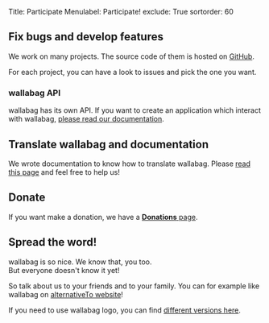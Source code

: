 Title: Participate
Menulabel: Participate!
exclude: True
sortorder: 60

## Fix bugs and develop features

We work on many projects. The source code of them is hosted on <a href="https://github.com/wallabag"><i class="fa fa-github fa-lg"></i> GitHub</a>.

For each project, you can have a look to issues and pick the one you want.

### wallabag API

wallabag has its own API. If you want to create an application which interact with wallabag, [please read our documentation](http://doc.wallabag.org/en/master/developer/api.html). 

## Translate wallabag and documentation

We wrote documentation to know how to translate wallabag. Please [read this page](http://doc.wallabag.org/en/master/developer/translate.html) and feel free to help us!

## Donate 

If you want make a donation, we have a [**Donations** page](https://www.wallabag.org/pages/donations.html).

## Spread the word!

wallabag is so nice. We know that, you too.  
But everyone doesn't know it yet!

So talk about us to your friends and to your family. You can for example like wallabag on [alternativeTo website](http://alternativeto.net/software/wallabag/)!

If you need to use wallabag logo, you can find [different versions here](http://github.com/wallabag/logo).

